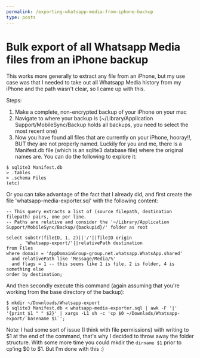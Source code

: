 ```yaml
---
permalink: /exporting-whatsapp-media-from-iphone-backup
type: posts
---
```


# Bulk export of all Whatsapp Media files from an iPhone backup

This works more generally to extract any file from an iPhone, but my use case was that I needed to take out all Whatsapp Media history from my iPhone and the path wasn't clear, so I came up with this.


Steps:

1. Make a complete, non-encrypted backup of your iPhone on your mac
2. Navigate to where your backup is (~/Library/Application Support/MobileSync/Backup holds all backups, you need to select the most recent one)
3. Now you have found all files that are currently on your iPhone, hooray!!, BUT they are not properly named. Luckily for you and me, there is a Manifest.db file (which is an sqlite3 database file) where the original names are. You can do the following to explore it:

```
$ sqlite3 Manifest.db
> .tables
> .schema Files
(etc)
```

Or you can take advantage of the fact that I already did, and first create the file 'whatsapp-media-exporter.sql' with the following content:

```
-- This query extracts a list of (source filepath, destination filepath) pairs, one per line.
-- Paths are relative and consider the '~/Library/Application Support/MobileSync/Backup/{backupid}/' folder as root

select substr(fileID, 1, 2)||'/'||fileID origin
     , 'Whatsapp-export/'||relativePath destination
from Files
where domain = 'AppDomainGroup-group.net.whatsapp.WhatsApp.shared'
  and relativePath like 'Message/Media/%'
  and flags = 1 -- this seems like 1 is file, 2 is folder, 4 is something else
order by destination;
```

And then secondly execute this command (again assuming that you're working from the base directory of the backup):

```
$ mkdir ~/Downloads/Whatsapp-export
$ sqlite3 Manifest.db < whatsapp-media-exporter.sql | awk -F '|' '{print $1 " " $2}' | xargs -L1 sh -c 'cp $0 ~/Downlads/Whatsapp-export/`basename $1`';
```

Note: I had some sort of issue (I think with file permissions) with writing to $1 at the end of the command, that's why I decided to throw away the folder structure. With some more time you could mkdir the `dirname $1` prior to cp'ing $0 to $1. But I'm done with this :)
